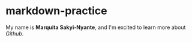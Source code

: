 # markdown-practice
My name is **Marquita Sakyi-Nyante**, and I'm excited to learn more about *Github*.
